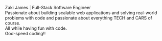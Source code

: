 Zaki James | Full-Stack Software Engineer<br>
Passionate about building scalable web applications and solving real-world problems with code and passionate about everything TECH and CARS of course.<br>
All while having fun with code.<br>
God-speed coding!!<br>

